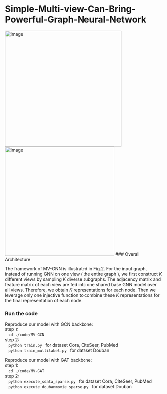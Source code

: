 # Simple-Multi-view-Can-Bring-Powerful-Graph-Neural-Network
<img width="374" alt="image" src="https://user-images.githubusercontent.com/101496242/217576624-342f8592-b588-49d6-ab08-9ccbea4da170.png">
<img width="351" alt="image" src="https://user-images.githubusercontent.com/101496242/217576796-2ca599a5-74ac-4338-a73b-ed2578c5a898.png">
### Overall Architecture

The framework of MV-GNN is illustrated in Fig.2. For the input graph, instead of running GNN on one view ( the entire graph ), we first construct $K$ different views by sampling $K$ diverse subgraphs. The adjacency matrix and feature matrix of each view are fed into one shared base GNN model over all views. Therefore, we obtain $K$ representations for each node. Then we leverage only one injective function to combine these $K$ representations for the final representation of each node.

### Run the code
Reproduce our model with GCN backbone:\
step 1: \
 &ensp; <code>cd ./code/MV-GCN</code>\
step 2:\
 &ensp;  <code>python train.py </code> for dataset Cora, CiteSeer, PubMed\
 &ensp;  <code>python train_multilabel.py </code> for dataset Douban

Reproduce our model with GAT backbone:\
step 1: \
 &ensp;  <code>cd ./code/MV-GAT  </code>\
step 2:\
 &ensp;  <code>python execute_sdata_sparse.py </code> for dataset Cora, CiteSeer, PubMed\
 &ensp;  <code>python execute_doubanmovie_sparse.py  </code> for dataset Douban
